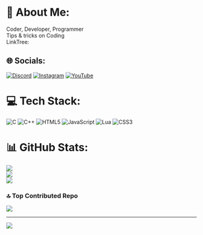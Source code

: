 # 💫 About Me:
Coder, Developer, Programmer<br>Tips & tricks on Coding<br>LinkTree:


## 🌐 Socials:
[![Discord](https://img.shields.io/badge/Discord-%237289DA.svg?logo=discord&logoColor=white)](https://discord.gg/https://discord.com/invite/uRWCfxtgpH) [![Instagram](https://img.shields.io/badge/Instagram-%23E4405F.svg?logo=Instagram&logoColor=white)](https://instagram.com/@amirhh_04) [![YouTube](https://img.shields.io/badge/YouTube-%23FF0000.svg?logo=YouTube&logoColor=white)](https://youtube.com/@@jasper_development) 

# 💻 Tech Stack:
![C](https://img.shields.io/badge/c-%2300599C.svg?style=for-the-badge&logo=c&logoColor=white) ![C++](https://img.shields.io/badge/c++-%2300599C.svg?style=for-the-badge&logo=c%2B%2B&logoColor=white) ![HTML5](https://img.shields.io/badge/html5-%23E34F26.svg?style=for-the-badge&logo=html5&logoColor=white) ![JavaScript](https://img.shields.io/badge/javascript-%23323330.svg?style=for-the-badge&logo=javascript&logoColor=%23F7DF1E) ![Lua](https://img.shields.io/badge/lua-%232C2D72.svg?style=for-the-badge&logo=lua&logoColor=white) ![CSS3](https://img.shields.io/badge/css3-%231572B6.svg?style=for-the-badge&logo=css3&logoColor=white)
# 📊 GitHub Stats:
![](https://github-readme-stats.vercel.app/api?username=amirhh-04&theme=dark&hide_border=true&include_all_commits=false&count_private=false)<br/>
![](https://github-readme-streak-stats.herokuapp.com/?user=amirhh-04&theme=dark&hide_border=true)<br/>
![](https://github-readme-stats.vercel.app/api/top-langs/?username=amirhh-04&theme=dark&hide_border=true&include_all_commits=false&count_private=false&layout=compact)

### 🔝 Top Contributed Repo
![](https://github-contributor-stats.vercel.app/api?username=amirhh-04&limit=5&theme=dark&combine_all_yearly_contributions=true)

---
[![](https://visitcount.itsvg.in/api?id=amirhh-04&icon=0&color=12)](https://visitcount.itsvg.in)

<!-- Proudly created with GPRM ( https://gprm.itsvg.in ) -->
